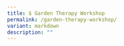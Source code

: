 ```yaml
---
title: $ Garden Therapy Workshop
permalink: /garden-therapy-workshop/
variant: markdown
description: ""
---
```

